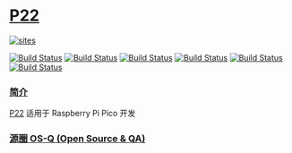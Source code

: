 ﻿# [P22](https://github.com/OS-Q/P22)

[![sites](http://182.61.61.133/link/resources/OSQ.png)](http://www.OS-Q.com)

[![Build Status](https://github.com/OS-Q/P22/workflows/CI/badge.svg)](https://github.com/OS-Q/P22/actions/workflows/CI.yml)
[![Build Status](https://github.com/OS-Q/P22/workflows/CD/badge.svg)](https://github.com/OS-Q/P22/actions/workflows/CD.yml)
[![Build Status](https://github.com/OS-Q/P22/workflows/nightly/badge.svg)](https://github.com/OS-Q/P22/actions/workflows/nightly.yml)
[![Build Status](https://circleci.com/gh/OS-Q/P22.svg?style=svg)](https://circleci.com/gh/OS-Q/P22)
[![Build Status](https://travis-ci.com/OS-Q/P22.svg?branch=master)](https://travis-ci.com/OS-Q/P22)
[![Build Status](https://cloud.drone.io/api/badges/OS-Q/P22/status.svg)](https://cloud.drone.io/OS-Q/P22)

### [简介](https://github.com/OS-Q/P22/wiki)

[P22](https://github.com/OS-Q/P22) 适用于 Raspberry Pi Pico 开发

### [源圈 OS-Q (Open Source & QA) ](http://www.OS-Q.com)
